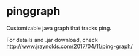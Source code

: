 # pinggraph
Customizable java graph that tracks ping.

For details and .jar download, check http://www.jraynolds.com/2017/04/11/ping-graph/
